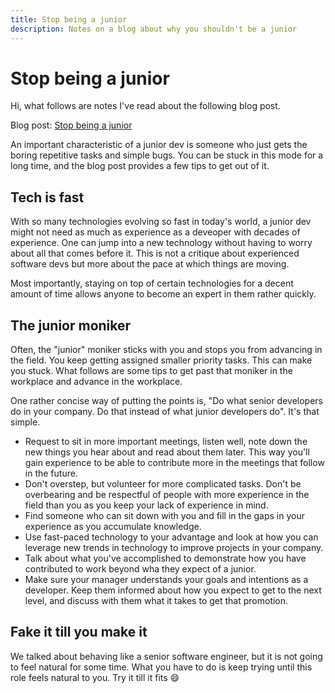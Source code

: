 ```yaml
---
title: Stop being a junior
description: Notes on a blog about why you shouldn't be a junior
---
```


# Stop being a junior

Hi, what follows are notes I've read about the following blog post.

Blog post: [Stop being a junior](https://kentcdodds.com/blog/stop-being-a-junior)

An important characteristic of a junior dev is someone who just gets the boring repetitive tasks and simple bugs. You can be stuck in this mode for a long time, and the blog post provides a few tips to get out of it.

## Tech is fast

With so many technologies evolving so fast in today's world, a junior dev might not need as much as experience as a deveoper with decades of experience. One can jump into a new technology without having to worry about all that comes before it. This is not a critique about experienced software devs but more about the pace at which things are moving.

Most importantly, staying on top of certain technologies for a decent amount of time allows anyone to become an expert in them rather quickly.

## The junior moniker

Often, the "junior" moniker sticks with you and stops you from advancing in the field. You keep getting assigned smaller priority tasks. This can make you stuck. What follows are some tips to get past that moniker in the workplace and advance in the workplace.

One rather concise way of putting the points is, "Do what senior developers do in your company. Do that instead of what junior developers do". It's that simple.

- Request to sit in more important meetings, listen well, note down the new things you hear about and read about them later. This way you'll gain experience to be able to contribute more in the meetings that follow in the future.
- Don't overstep, but volunteer for more complicated tasks. Don't be overbearing and be respectful of people with more experience in the field than you as you keep your lack of experience in mind.
- Find someone who can sit down with you and fill in the gaps in your experience as you accumulate knowledge.
- Use fast-paced technology to your advantage and look at how you can leverage new trends in technology to improve projects in your company.
- Talk about what you've accomplished to demonstrate how you have contributed to work beyond wha they expect of a junior.
- Make sure your manager understands your goals and intentions as a developer. Keep them informed about how you expect to get to the next level, and discuss with them what it takes to get that promotion.

## Fake it till you make it

We talked about behaving like a senior software engineer, but it is not going to feel natural for some time. What you have to do is keep trying until this role feels natural to you. Try it till it fits :smile:
